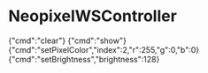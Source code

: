 # NeopixelWSController

{"cmd":"clear"}
{"cmd":"show"}
{"cmd":"setPixelColor","index":2,"r":255,"g":0,"b":0}
{"cmd":"setBrightness","brightness":128}